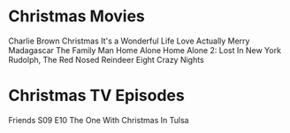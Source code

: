 Christmas Movies
==================
Charlie Brown Christmas
It's a Wonderful Life
Love Actually
Merry Madagascar
The Family Man
Home Alone
Home Alone 2: Lost In New York
Rudolph, The Red Nosed Reindeer
Eight Crazy Nights



Christmas TV Episodes
==================
Friends S09 E10 The One With Christmas In Tulsa
